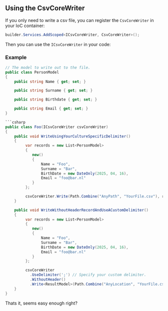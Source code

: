 ## Using the CsvCoreWriter
If you only need to write a csv file, you can register the `CsvCoreWriter` in your IoC container:

```csharp
builder.Services.AddScoped<ICsvCoreWriter, CsvCoreWriter>();
```

Then you can use the `ICsvCoreWriter` in your code:

### Example

```csharp
// The model to write out to the file.
public class PersonModel
{
    public string Name { get; set; }

    public string Surname { get; set; }

    public string Birthdate { get; set; }

    public string Email { get; set; }
}

```csharp
public class Foo(ICsvCoreWriter csvCoreWriter)
{
    public void WriteUsingYourCultureSpecificDelimiter()
    {
         var records = new List<PersonModel>
         {
            new()
            {
                Name = "Foo",
                Surname = "Bar",
                BirthDate = new DateOnly(2025, 04, 16),
                Email = "foo@bar.nl"
            }
         };

         csvCoreWriter.Write(Path.Combine("AnyPath", "YourFile.csv"), records);
    }

    public void WriteWithoutHeaderRecordAndUseACustomDelimiter()
    {
         var records = new List<PersonModel>
         {
            new()
            {
                Name = "Foo",
                Surname = "Bar",
                BirthDate = new DateOnly(2025, 04, 16),
                Email = "foo@bar.nl"
            }
         };

         csvCoreWriter
           .UseDelimiter(';') // Specify your custom delimiter.
           .WithoutHeader()
           .Write<ResultModel>(Path.Combine("AnyLocation", "YourFile.csv"), records);
    }
}
```

Thats it, seems easy enough right?
